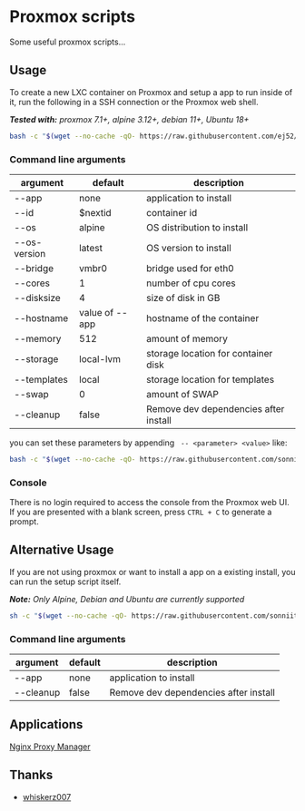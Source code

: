 # Proxmox scripts

Some useful proxmox scripts...

## Usage

To create a new LXC container on Proxmox and setup a app to run inside of it, run the following in a SSH connection or the Proxmox web shell.

***Tested with:*** _proxmox 7.1+, alpine 3.12+, debian 11+, Ubuntu 18+_

```bash
bash -c "$(wget --no-cache -qO- https://raw.githubusercontent.com/ej52/proxmox/main/create.sh)"
```

### Command line arguments
| argument           | default              | description                                            |
|--------------------|----------------------|--------------------------------------------------------|
| --app         | none                      | application to install                                 |
| --id          | $nextid                   | container id                                           |
| --os          | alpine                    | OS distribution to install                             |
| --os-version  | latest                    | OS version to install                                  |
| --bridge      | vmbr0                     | bridge used for eth0                                   |
| --cores       | 1                         | number of cpu cores                                    |
| --disksize    | 4                         | size of disk in GB                                     |
| --hostname    | value of --app            | hostname of the container                              |
| --memory      | 512                       | amount of memory                                       |
| --storage     | local-lvm                 | storage location for container disk                    |
| --templates   | local                     | storage location for templates                         |
| --swap        | 0                         | amount of SWAP                                         |
| --cleanup     | false                     | Remove dev dependencies after install                  |

you can set these parameters by appending ` -- <parameter> <value>` like:

```bash
bash -c "$(wget --no-cache -qO- https://raw.githubusercontent.com/sonniit92/proxmox/main/create.sh)" -s --app nginx-proxy-manager --cleanup
```

### Console

There is no login required to access the console from the Proxmox web UI. If you are presented with a blank screen, press `CTRL + C` to generate a prompt.

## Alternative Usage

If you are not using proxmox or want to install a app on a existing install, you can run the setup script itself.

***Note:*** _Only Alpine, Debian and Ubuntu are currently supported_

```sh
sh -c "$(wget --no-cache -qO- https://raw.githubusercontent.com/sonniit92/proxmox-scripts/refs/heads/main/install.sh)" -s --app nginx-proxy-manager
```

### Command line arguments
| argument           | default              | description                                            |
|--------------------|----------------------|--------------------------------------------------------|
| --app         | none                      | application to install                                 |
| --cleanup     | false                     | Remove dev dependencies after install                  |

## Applications

[Nginx Proxy Manager](https://github.com/ej52/proxmox/tree/main/apps/nginx-proxy-manager)

## Thanks

- [whiskerz007](https://github.com/whiskerz007?tab=repositories)
